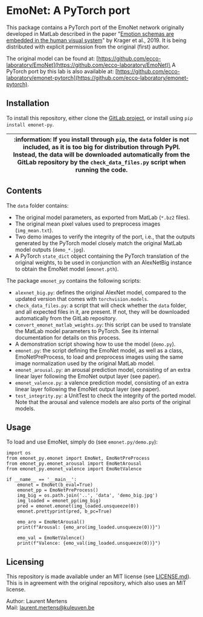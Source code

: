 # EmoNet: A PyTorch port
This package contains a PyTorch port of the EmoNet network originally developed in MatLab described in the paper "[Emotion schemas are
embedded in the human visual system](https://www.science.org/doi/10.1126/sciadv.aaw4358)" by Krager et al., 2019. It is being distributed with explicit permission from the original (first) author.

The original model can be found at:
[https://github.com/ecco-laboratory/EmoNet](https://github.com/ecco-laboratory/EmoNet)\
A PyTorch port by this lab is also available at: [https://github.com/ecco-laboratory/emonet-pytorch](https://github.com/ecco-laboratory/emonet-pytorch).
## Installation
To install this repository, either clone the [GitLab project](https://gitlab.com/EAVISE/lme/emonet), or install using
```pip install emonet-py```.

| :information: If you install through ```pip```, the ```data``` folder is not included, as it is too big for distribution through PyPI. </br> Instead, the data will be downloaded automatically from the GitLab repository by the ```check_data_files.py``` script when running the code. |
|-------------------------------------------------------------------------------------------------------------------------------------------------------------------------------------------------------------------------------------------------------------------------------------------|

## Contents
The ```data``` folder contains:
- The original model parameters, as exported from MatLab (```*.bz2``` files).
- The original mean pixel values used to preprocess images (```img_mean.txt```).
- Two demo images to verify the integrity of the port, i.e., that the outputs generated by the PyTorch model closely match the original
MatLab model outputs (```demo_*.jpg```).
- A PyTorch ```state_dict``` object containing the PyTorch translation of the original weights, to be used in conjunction
with an AlexNetBig instance to obtain the EmoNet model (```emonet.pth```).

The package ```emonet_py``` contains the following scripts:
- ```alexnet_big.py```: defines the original AlexNet model, compared to the updated version that comes with
```torchvision.models```.
- ```check_data_files.py```: a script that will check whether the ```data``` folder, and all expected files in it, are present. If not, they will be downloaded automatically from the GitLab repository.
- ```convert_emonet_matlab_weights.py```: this script can be used to translate the MatLab model parameters to PyTorch. See its internal
documentation for details on this process.
- A demonstration script showing how to use the model (```demo.py```).
- ```emonet.py```: the script defining the EmoNet model, as well as a class, EmoNetPreProcess, to load and preprocess images
using the same image normalization used by the original MatLab model.
- ```emonet_arousal.py```: an arousal prediction model, consisting of an extra linear layer following the EmoNet output layer (see paper).
- ```emonet_valence.py```: a valence prediction model, consisting of an extra linear layer following the EmoNet output layer (see paper).
- ```test_integrity.py```: a UnitTest to check the integrity of the ported model.
Note that the arousal and valence models are also ports of the original models.

## Usage
To load and use EmoNet, simply do (see ```emonet.py/demo.py```):
```
import os
from emonet_py.emonet import EmoNet, EmoNetPreProcess
from emonet_py.emonet_arousal import EmoNetArousal
from emonet_py.emonet_valence import EmoNetValence

if __name__ == '__main__':
    emonet = EmoNet(b_eval=True)
    emonet_pp = EmoNetPreProcess()
    img_big = os.path.join('..', 'data', 'demo_big.jpg')
    img_loaded = emonet_pp(img_big)
    pred = emonet.emonet(img_loaded.unsqueeze(0))
    emonet.prettyprint(pred, b_pc=True)

    emo_aro = EmoNetArousal()
    print(f"Arousal: {emo_aro(img_loaded.unsqueeze(0))}")

    emo_val = EmoNetValence()
    print(f"Valence: {emo_val(img_loaded.unsqueeze(0))}")
```

## Licensing
This repository is made available under an MIT license (see [LICENSE.md](./LICENSE.md)).
This is in agreement with the original repository, which also uses an MIT license.

Author: Laurent Mertens\
Mail: [laurent.mertens@kuleuven.be](laurent.mertens@kuleuven.be)

